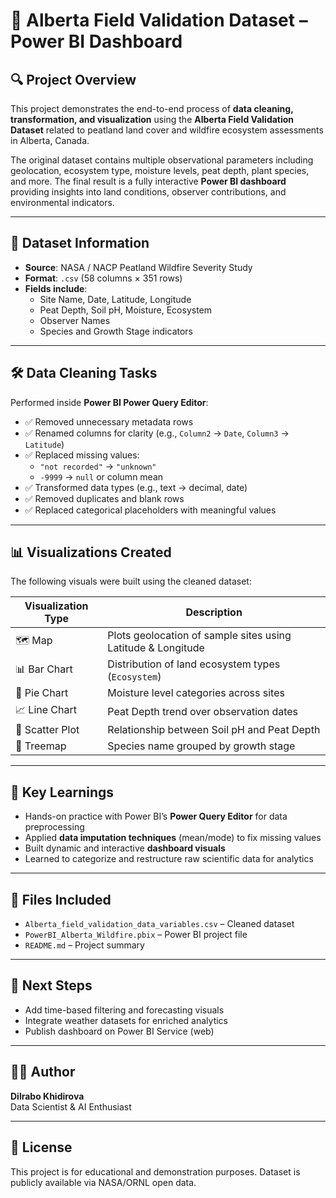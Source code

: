 # 🌲 Alberta Field Validation Dataset – Power BI Dashboard

## 🔍 Project Overview

This project demonstrates the end-to-end process of **data cleaning, transformation, and visualization** using the **Alberta Field Validation Dataset** related to peatland land cover and wildfire ecosystem assessments in Alberta, Canada.

The original dataset contains multiple observational parameters including geolocation, ecosystem type, moisture levels, peat depth, plant species, and more. The final result is a fully interactive **Power BI dashboard** providing insights into land conditions, observer contributions, and environmental indicators.

---

## 📁 Dataset Information

- **Source**: NASA / NACP Peatland Wildfire Severity Study
- **Format**: `.csv` (58 columns × 351 rows)
- **Fields include**:
  - Site Name, Date, Latitude, Longitude
  - Peat Depth, Soil pH, Moisture, Ecosystem
  - Observer Names
  - Species and Growth Stage indicators

---

## 🛠️ Data Cleaning Tasks

Performed inside **Power BI Power Query Editor**:

- ✅ Removed unnecessary metadata rows
- ✅ Renamed columns for clarity (e.g., `Column2` → `Date`, `Column3` → `Latitude`)
- ✅ Replaced missing values:
  - `"not recorded"` → `"unknown"`
  - `-9999` → `null` or column mean
- ✅ Transformed data types (e.g., text → decimal, date)
- ✅ Removed duplicates and blank rows
- ✅ Replaced categorical placeholders with meaningful values

---

## 📊 Visualizations Created

The following visuals were built using the cleaned dataset:

| Visualization Type | Description |
|--------------------|-------------|
| 🗺️ Map              | Plots geolocation of sample sites using Latitude & Longitude |
| 📊 Bar Chart        | Distribution of land ecosystem types (`Ecosystem`) |
| 🥧 Pie Chart        | Moisture level categories across sites |
| 📈 Line Chart       | Peat Depth trend over observation dates |
| 🔘 Scatter Plot     | Relationship between Soil pH and Peat Depth |
| 🌳 Treemap          | Species name grouped by growth stage |

---

## 📌 Key Learnings

- Hands-on practice with Power BI’s **Power Query Editor** for data preprocessing
- Applied **data imputation techniques** (mean/mode) to fix missing values
- Built dynamic and interactive **dashboard visuals**
- Learned to categorize and restructure raw scientific data for analytics

---

## 📂 Files Included

- `Alberta_field_validation_data_variables.csv` – Cleaned dataset
- `PowerBI_Alberta_Wildfire.pbix` – Power BI project file
- `README.md` – Project summary

---

## 🚀 Next Steps

- Add time-based filtering and forecasting visuals
- Integrate weather datasets for enriched analytics
- Publish dashboard on Power BI Service (web)

---

## 🙋‍♀️ Author

**Dilrabo Khidirova**  
Data Scientist & AI Enthusiast  
 

---

## 📢 License

This project is for educational and demonstration purposes. Dataset is publicly available via NASA/ORNL open data.


